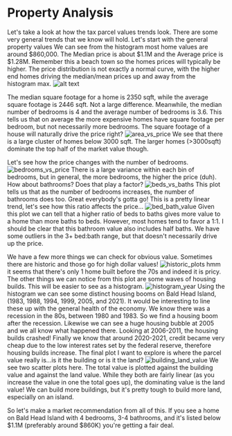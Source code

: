 # Property Analysis
Let's take a look at how the tax parcel values trends look.  There are some very general trends that we know will hold. Let's start with the general property values We can see from the histogram most home values are around $860,000.  The Median price is about $1.1M and the Average price is $1.28M.  Remember this a beach town so the homes prices will typically be higher.  The price distribution is not exactly a normal curve, with the higher end homes driving the median/mean prices up and away from the histogram max.
![alt text](../property_analysis/images/property_values.png)

The median square footage for a home is 2350 sqft, while the average square footage is 2446 sqft.  Not a large difference.  Meanwhile, the median number of bedrooms is 4 and the average number of bedrooms is 3.6.  This tells us that on average the more expensive homes have square footage per bedroom, but not necessarily more bedrooms.
The square footage of a house will naturally drive the price right?
![area_vs_price](../property_analysis/images/area_vs_value.png)
We see that there is a large cluster of homes below 3000 sqft.  The larger homes (>3000sqft) dominate the top half of the market value though.

Let's see how the price changes with the number of bedrooms.
![bedrooms_vs_price](../property_analysis/images/bedrooms_vs_value.png)
There is a large variance within each bin of bedrooms, but in general, the more bedrooms, the higher the price (duh). How about bathrooms? Does that play a factor?
![beds_vs_baths](../property_analysis/images/beds_vs_baths.png)
This plot tells us that as the number of bedrooms increases, the number of bathrooms does too.  Great everybody's gotta go! This is a pretty linear trend, let's see how this ratio affects the price...
![bed_bath_value](../property_analysis/images/bed_bath_ratio_value.png) 
Given this plot we can tell that a higher ratio of beds to baths gives more value to a home than more baths to beds.  However, most homes tend to favor a 1:1.  I should be clear that this bathroom value also includes half baths.  We have some outliers in the 3+ bed:bath range, but that doesn't necessarily drive up the price.

We have a few more things we can check for obvious value.  Sometimes there are historic and those go for high dollar values!
![historic_plots](../property_analysis/images/year_vs_value.png)
hmm it seems that there's only 1 home built before the 70s and indeed it is pricy.  The other things we can notice from this plot are some waves of housing builds.  This will be easier to see as a histogram.
![histogram_year](../property_analysis/images/year_built_hist.png)
Using the histogram we can see some distinct housing booms on Bald Head Island, (1983, 1988, 1994, 1999, 2005, and 2021). It would be interesting to line these up with the general health of the economy.  We know there was a recession in the 80s, between 1980 and 1983.  So we find a housing boom after the recession.  Likewise we can see a huge housing bubble at 2005 and we all know what happened there.  Looking at 2006-2011, the housing builds crashed!  Finally we know that around 2020-2021, credit became very cheap due to the low interest rates set by the federal reserve, therefore housing builds increase.
The final plot I want to explore is where the parcel value really is...is it the building or is it the land?
![building_land_value](../property_analysis/images/building_land_value.png)
We see two scatter plots here.  The total value is plotted against the building value and against the land value.  While they both are fairly linear (as you increase the value in one the total goes up), the dominating value is the land value!  We can build more buildings, but it's pretty tough to build more land, especially on an island.

So let's make a market recommendation from all of this.  If you see a home on Bald Head Island with 4 bedrooms, 3-4 bathrooms, and it's listed below $1.1M (preferably around $860K) you're getting a fair deal.